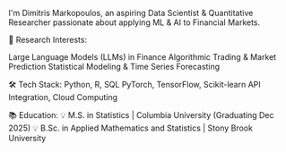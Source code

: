I'm Dimitris Markopoulos, an aspiring Data Scientist & Quantitative Researcher passionate about applying ML & AI to Financial Markets.

🔬 Research Interests:

Large Language Models (LLMs) in Finance
Algorithmic Trading & Market Prediction
Statistical Modeling & Time Series Forecasting

🛠 Tech Stack:
Python, R, SQL
PyTorch, TensorFlow, Scikit-learn
API Integration, Cloud Computing

📚 Education:
💡 M.S. in Statistics | Columbia University (Graduating Dec 2025)
💡 B.Sc. in Applied Mathematics and Statistics | Stony Brook University
